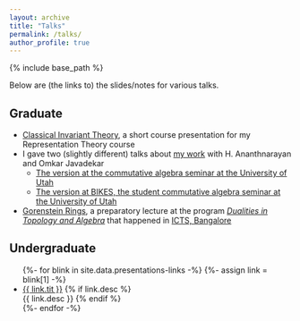 ```yaml
---
layout: archive
title: "Talks"
permalink: /talks/
author_profile: true
---
```


{% include base_path %}

Below are (the links to) the slides/notes for various talks.

## Graduate

* [Classical Invariant Theory]({{base_path}}/talks/2024-04-22-utah-rep-theory-invariants.pdf), a short course presentation for my Representation Theory course
* I gave two (slightly different) talks about [my work](https://arxiv.org/pdf/2401.01046) with H. Ananthnarayan and Omkar Javadekar
  * [The version at the commutative algebra seminar at the University of Utah]({{base_path}}/talks/2024-03-29-utah-ca-linear-quotients.pdf)
  * [The version at BIKES, the student commutative algebra seminar at the University of Utah]({{base_path}}/talks/2024-02-15-bikes-linear-quotients.pdf)
* [Gorenstein Rings]({{base_path}}/talks/2023-05-19-icts-gorenstein.pdf), a preparatory lecture at the program [_Dualities in Topology and Algebra_](https://www.icts.res.in/program/dta2023) that happened in [ICTS, Bangalore](https://www.icts.res.in/)

## Undergraduate

<ul>
  {%- for blink in site.data.presentations-links -%}
    {%- assign link = blink[1] -%}
  	<li> 
      <a href="{{ blink[0] | prepend: "/" | prepend: base_path }}">
      {{ link.tit }}</a> 
      {% if link.desc %}<br> {{ link.desc }} {% endif %}
	</li>
  {%- endfor -%}
</ul>